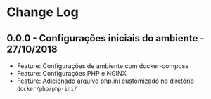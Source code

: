# Change Log

## 0.0.0 - Configurações iniciais do ambiente - 27/10/2018

 * Feature: Configurações de ambiente com docker-compose
 * Feature: Configurações PHP e NGINX
 * Feature: Adicionado arquivo php.ini customizado no diretório `docker/php/php-ini/`